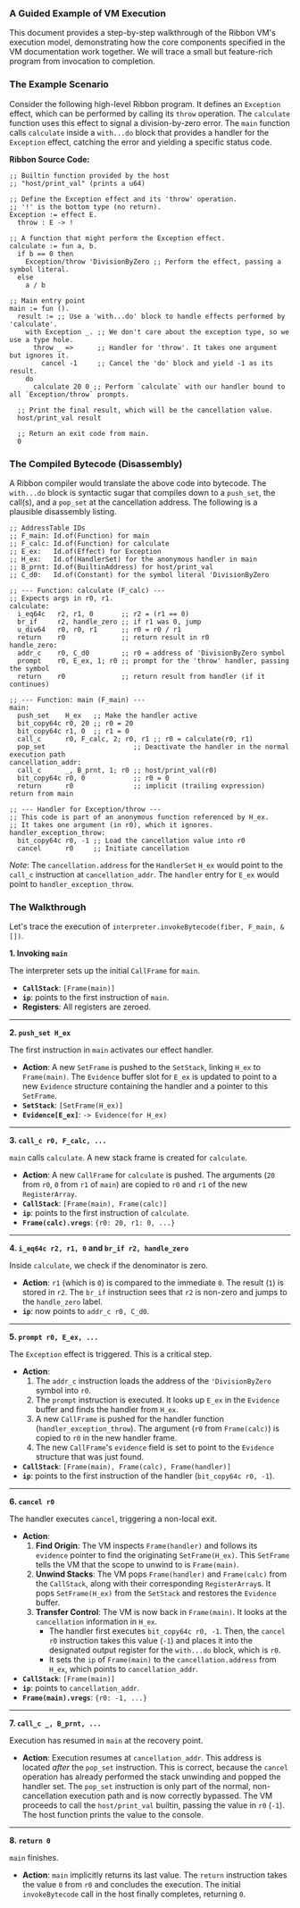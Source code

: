 ### A Guided Example of VM Execution

This document provides a step-by-step walkthrough of the Ribbon VM's execution model, demonstrating how the core components specified in the VM documentation work together. We will trace a small but feature-rich program from invocation to completion.

### The Example Scenario

Consider the following high-level Ribbon program. It defines an `Exception` effect, which can be performed by calling its `throw` operation. The `calculate` function uses this effect to signal a division-by-zero error. The `main` function calls `calculate` inside a `with...do` block that provides a handler for the `Exception` effect, catching the error and yielding a specific status code.

**Ribbon Source Code:**
```ribbon
;; Builtin function provided by the host
;; "host/print_val" (prints a u64)

;; Define the Exception effect and its 'throw' operation.
;; '!' is the bottom type (no return).
Exception := effect E.
  throw : E -> !

;; A function that might perform the Exception effect.
calculate := fun a, b.
  if b == 0 then
    Exception/throw 'DivisionByZero ;; Perform the effect, passing a symbol literal.
  else
    a / b

;; Main entry point
main := fun (). 
  result := ;; Use a 'with...do' block to handle effects performed by 'calculate'.
    with Exception _. ;; We don't care about the exception type, so we use a type hole.
      throw _ =>      ;; Handler for 'throw'. It takes one argument but ignores it.
        cancel -1     ;; Cancel the 'do' block and yield -1 as its result.
    do
      calculate 20 0 ;; Perform `calculate` with our handler bound to all `Exception/throw` prompts.
  
  ;; Print the final result, which will be the cancellation value.
  host/print_val result

  ;; Return an exit code from main.
  0
```

### The Compiled Bytecode (Disassembly)

A Ribbon compiler would translate the above code into bytecode. The `with...do` block is syntactic sugar that compiles down to a `push_set`, the call(s), and a `pop_set` at the cancellation address. The following is a plausible disassembly listing.

```
;; AddressTable IDs
;; F_main: Id.of(Function) for main
;; F_calc: Id.of(Function) for calculate
;; E_ex:   Id.of(Effect) for Exception
;; H_ex:   Id.of(HandlerSet) for the anonymous handler in main
;; B_prnt: Id.of(BuiltinAddress) for host/print_val
;; C_d0:   Id.of(Constant) for the symbol literal 'DivisionByZero

;; --- Function: calculate (F_calc) ---
;; Expects args in r0, r1.
calculate:
  i_eq64c   r2, r1, 0       ;; r2 = (r1 == 0)
  br_if     r2, handle_zero ;; if r1 was 0, jump
  u_div64   r0, r0, r1      ;; r0 = r0 / r1
  return    r0              ;; return result in r0
handle_zero:
  addr_c    r0, C_d0        ;; r0 = address of 'DivisionByZero symbol
  prompt    r0, E_ex, 1; r0 ;; prompt for the 'throw' handler, passing the symbol
  return    r0              ;; return result from handler (if it continues)

;; --- Function: main (F_main) ---
main:
  push_set    H_ex   ;; Make the handler active
  bit_copy64c r0, 20 ;; r0 = 20
  bit_copy64c r1, 0  ;; r1 = 0
  call_c      r0, F_calc, 2; r0, r1 ;; r0 = calculate(r0, r1)
  pop_set                      ;; Deactivate the handler in the normal execution path
cancellation_addr:
  call_c      _, B_prnt, 1; r0 ;; host/print_val(r0)
  bit_copy64c r0, 0            ;; r0 = 0
  return      r0               ;; implicit (trailing expression) return from main

;; --- Handler for Exception/throw ---
;; This code is part of an anonymous function referenced by H_ex.
;; It takes one argument (in r0), which it ignores.
handler_exception_throw:
  bit_copy64c r0, -1 ;; Load the cancellation value into r0
  cancel      r0     ;; Initiate cancellation
```

*Note*: The `cancellation.address` for the `HandlerSet` `H_ex` would point to the `call_c` instruction at `cancellation_addr`. The `handler` entry for `E_ex` would point to `handler_exception_throw`.

### The Walkthrough

Let's trace the execution of `interpreter.invokeBytecode(fiber, F_main, &[])`.

**1. Invoking `main`**

The interpreter sets up the initial `CallFrame` for `main`.

* **`CallStack`**: `[Frame(main)]`
* **`ip`**: points to the first instruction of `main`.
* **Registers**: All registers are zeroed.

---
**2. `push_set H_ex`**

The first instruction in `main` activates our effect handler.

* **Action**: A new `SetFrame` is pushed to the `SetStack`, linking `H_ex` to `Frame(main)`. The `Evidence` buffer slot for `E_ex` is updated to point to a new `Evidence` structure containing the handler and a pointer to this `SetFrame`.
* **`SetStack`**: `[SetFrame(H_ex)]`
* **`Evidence[E_ex]`**: `-> Evidence(for H_ex)`

---
**3. `call_c r0, F_calc, ...`**

`main` calls `calculate`. A new stack frame is created for `calculate`.

* **Action**: A new `CallFrame` for `calculate` is pushed. The arguments (`20` from `r0`, `0` from `r1` of `main`) are copied to `r0` and `r1` of the new `RegisterArray`.
* **`CallStack`**: `[Frame(main), Frame(calc)]`
* **`ip`**: points to the first instruction of `calculate`.
* **`Frame(calc).vregs`**: `{r0: 20, r1: 0, ...}`

---
**4. `i_eq64c r2, r1, 0` and `br_if r2, handle_zero`**

Inside `calculate`, we check if the denominator is zero.

* **Action**: `r1` (which is `0`) is compared to the immediate `0`. The result (`1`) is stored in `r2`. The `br_if` instruction sees that `r2` is non-zero and jumps to the `handle_zero` label.
* **`ip`**: now points to `addr_c r0, C_d0`.

---
**5. `prompt r0, E_ex, ...`**

The `Exception` effect is triggered. This is a critical step.

* **Action**:
    1. The `addr_c` instruction loads the address of the `'DivisionByZero` symbol into `r0`.
    2. The `prompt` instruction is executed. It looks up `E_ex` in the `Evidence` buffer and finds the handler from `H_ex`.
    3. A new `CallFrame` is pushed for the handler function (`handler_exception_throw`). The argument (`r0` from `Frame(calc)`) is copied to `r0` in the new handler frame.
    4. The new `CallFrame`'s `evidence` field is set to point to the `Evidence` structure that was just found.
* **`CallStack`**: `[Frame(main), Frame(calc), Frame(handler)]`
* **`ip`**: points to the first instruction of the handler (`bit_copy64c r0, -1`).

---
**6. `cancel r0`**

The handler executes `cancel`, triggering a non-local exit.

* **Action**:
    1. **Find Origin**: The VM inspects `Frame(handler)` and follows its `evidence` pointer to find the originating `SetFrame(H_ex)`. This `SetFrame` tells the VM that the scope to unwind to is `Frame(main)`.
    2. **Unwind Stacks**: The VM pops `Frame(handler)` and `Frame(calc)` from the `CallStack`, along with their corresponding `RegisterArray`s. It pops `SetFrame(H_ex)` from the `SetStack` and restores the `Evidence` buffer.
    3. **Transfer Control**: The VM is now back in `Frame(main)`. It looks at the `cancellation` information in `H_ex`.
       * The handler first executes `bit_copy64c r0, -1`. Then, the `cancel r0` instruction takes this value (`-1`) and places it into the designated output register for the `with...do` block, which is `r0`.
       * It sets the `ip` of `Frame(main)` to the `cancellation.address` from `H_ex`, which points to `cancellation_addr`.
* **`CallStack`**: `[Frame(main)]`
* **`ip`**: points to `cancellation_addr`.
* **`Frame(main).vregs`**: `{r0: -1, ...}`

---
**7. `call_c _, B_prnt, ...`**

Execution has resumed in `main` at the recovery point.

* **Action**: Execution resumes at `cancellation_addr`. This address is located *after* the `pop_set` instruction. This is correct, because the `cancel` operation has already performed the stack unwinding and popped the handler set. The `pop_set` instruction is only part of the normal, non-cancellation execution path and is now correctly bypassed. The VM proceeds to call the `host/print_val` builtin, passing the value in `r0` (`-1`). The host function prints the value to the console.

---
**8. `return 0`**

`main` finishes.

* **Action**: `main` implicitly returns its last value. The `return` instruction takes the value `0` from `r0` and concludes the execution. The initial `invokeBytecode` call in the host finally completes, returning `0`.